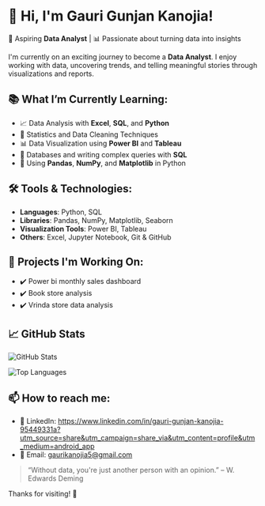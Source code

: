 # 👋 Hi, I'm Gauri Gunjan Kanojia!

🎯 Aspiring **Data Analyst** | 📊 Passionate about turning data into insights

I'm currently on an exciting journey to become a **Data Analyst**. I enjoy working with data, uncovering trends, and telling meaningful stories through visualizations and reports.

## 📚 What I’m Currently Learning:
- 📈 Data Analysis with **Excel**, **SQL**, and **Python**
- 🧮 Statistics and Data Cleaning Techniques
- 📊 Data Visualization using **Power BI** and **Tableau**
- 💾 Databases and writing complex queries with **SQL**
- 🐍 Using **Pandas**, **NumPy**, and **Matplotlib** in Python

## 🛠 Tools & Technologies:
- **Languages**: Python, SQL
- **Libraries**: Pandas, NumPy, Matplotlib, Seaborn
- **Visualization Tools**: Power BI, Tableau
- **Others**: Excel, Jupyter Notebook, Git & GitHub

## 📁 Projects I'm Working On:
- ✔️ Power bi monthly sales dashboard
- ✔️ Book store analysis
- ✔️ Vrinda store data analysis


## 📈 GitHub Stats

![GitHub Stats](https://github-readme-stats.vercel.app/api?username=yourusername&show_icons=true&theme=gruvbox)

![Top Languages](https://github-readme-stats.vercel.app/api/top-langs/?username=yourusername&layout=compact&theme=gruvbox)

## 📫 How to reach me:
- 💼 LinkedIn: https://www.linkedin.com/in/gauri-gunjan-kanojia-95449331a?utm_source=share&utm_campaign=share_via&utm_content=profile&utm_medium=android_app
- 📧 Email: gaurikanojia5@gmail.com
> “Without data, you're just another person with an opinion.” – W. Edwards Deming

Thanks for visiting! 🚀

